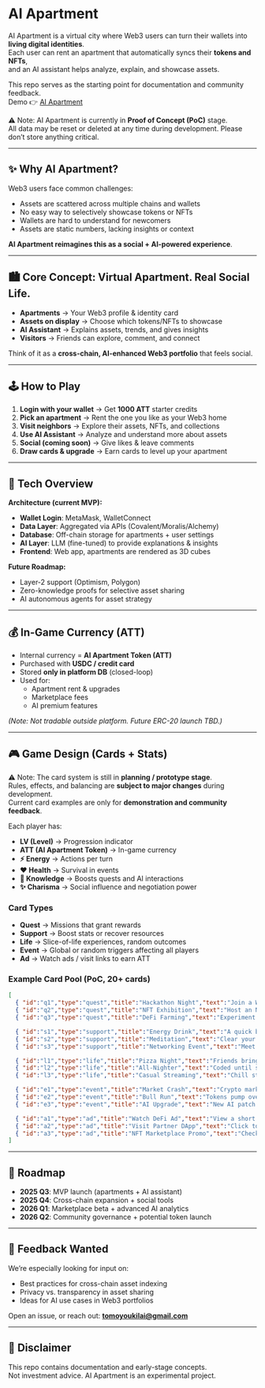 # AI Apartment

AI Apartment is a virtual city where Web3 users can turn their wallets into **living digital identities**.  
Each user can rent an apartment that automatically syncs their **tokens and NFTs**,  
and an AI assistant helps analyze, explain, and showcase assets.

This repo serves as the starting point for documentation and community feedback.  
Demo 👉 [AI Apartment](https://aiapartment.app/)

⚠️ Note: AI Apartment is currently in **Proof of Concept (PoC)** stage.  
All data may be reset or deleted at any time during development. Please don’t store anything critical.

---

## ✨ Why AI Apartment?

Web3 users face common challenges:
- Assets are scattered across multiple chains and wallets  
- No easy way to selectively showcase tokens or NFTs  
- Wallets are hard to understand for newcomers  
- Assets are static numbers, lacking insights or context  

**AI Apartment reimagines this as a social + AI-powered experience**.

---

## 🏙 Core Concept: Virtual Apartment. Real Social Life.

- **Apartments** → Your Web3 profile & identity card  
- **Assets on display** → Choose which tokens/NFTs to showcase  
- **AI Assistant** → Explains assets, trends, and gives insights  
- **Visitors** → Friends can explore, comment, and connect  

Think of it as a **cross-chain, AI-enhanced Web3 portfolio** that feels social.

---

## 🕹 How to Play

1. **Login with your wallet** → Get **1000 ATT** starter credits  
2. **Pick an apartment** → Rent the one you like as your Web3 home  
3. **Visit neighbors** → Explore their assets, NFTs, and collections  
4. **Use AI Assistant** → Analyze and understand more about assets  
5. **Social (coming soon)** → Give likes & leave comments  
6. **Draw cards & upgrade** → Earn cards to level up your apartment

---

## 🔧 Tech Overview

**Architecture (current MVP):**
- **Wallet Login**: MetaMask, WalletConnect  
- **Data Layer**: Aggregated via APIs (Covalent/Moralis/Alchemy)  
- **Database**: Off-chain storage for apartments + user settings  
- **AI Layer**: LLM (fine-tuned) to provide explanations & insights  
- **Frontend**: Web app, apartments are rendered as 3D cubes  

**Future Roadmap:**
- Layer-2 support (Optimism, Polygon)  
- Zero-knowledge proofs for selective asset sharing  
- AI autonomous agents for asset strategy  

---

## 💰 In-Game Currency (ATT)

- Internal currency = **AI Apartment Token (ATT)**  
- Purchased with **USDC / credit card**  
- Stored **only in platform DB** (closed-loop)  
- Used for:
  - Apartment rent & upgrades
  - Marketplace fees
  - AI premium features  

_(Note: Not tradable outside platform. Future ERC-20 launch TBD.)_

---

## 🎮 Game Design (Cards + Stats)

⚠️ Note: The card system is still in **planning / prototype stage**.  
Rules, effects, and balancing are **subject to major changes** during development.  
Current card examples are only for **demonstration and community feedback**.

Each player has:
- **LV (Level)** → Progression indicator  
- **ATT (AI Apartment Token)** → In-game currency  
- **⚡️ Energy** → Actions per turn  
- **❤️ Health** → Survival in events  
- **🧠 Knowledge** → Boosts quests and AI interactions  
- **✨ Charisma** → Social influence and negotiation power  

### Card Types
- **Quest** → Missions that grant rewards  
- **Support** → Boost stats or recover resources  
- **Life** → Slice-of-life experiences, random outcomes  
- **Event** → Global or random triggers affecting all players  
- **Ad** → Watch ads / visit links to earn ATT  

### Example Card Pool (PoC, 20+ cards)

```json
[
  { "id":"q1","type":"quest","title":"Hackathon Night","text":"Join a Web3 hackathon in your apartment.","effect":"🧠+2, ⚡️-1, ATT+10" },
  { "id":"q2","type":"quest","title":"NFT Exhibition","text":"Host an NFT exhibition for visitors.","effect":"✨+2, ATT+8" },
  { "id":"q3","type":"quest","title":"DeFi Farming","text":"Experiment with yield farming.","effect":"🧠+1, ❤️-1, ATT+12" },

  { "id":"s1","type":"support","title":"Energy Drink","text":"A quick boost for late-night grinding.","effect":"⚡️+3" },
  { "id":"s2","type":"support","title":"Meditation","text":"Clear your mind and restore balance.","effect":"❤️+2, 🧠+1" },
  { "id":"s3","type":"support","title":"Networking Event","text":"Meet builders and investors.","effect":"✨+3, ⚡️-1" },

  { "id":"l1","type":"life","title":"Pizza Night","text":"Friends bring pizza to your apartment.","effect":"❤️+1, ⚡️+1" },
  { "id":"l2","type":"life","title":"All-Nighter","text":"Coded until sunrise.","effect":"🧠+2, ❤️-2" },
  { "id":"l3","type":"life","title":"Casual Streaming","text":"Chill stream with your cat.","effect":"✨+1, ATT+5" },

  { "id":"e1","type":"event","title":"Market Crash","text":"Crypto market dips 20%.","effect":"ATT-10 for all players" },
  { "id":"e2","type":"event","title":"Bull Run","text":"Tokens pump overnight!","effect":"ATT+15 for all players" },
  { "id":"e3","type":"event","title":"AI Upgrade","text":"New AI patch boosts analysis.","effect":"🧠+2 for all players" },

  { "id":"a1","type":"ad","title":"Watch DeFi Ad","text":"View a short DeFi promo video.","effect":"ATT+5" },
  { "id":"a2","type":"ad","title":"Visit Partner DApp","text":"Click to explore a sponsored DApp.","effect":"ATT+7" },
  { "id":"a3","type":"ad","title":"NFT Marketplace Promo","text":"Check out featured NFTs.","effect":"ATT+10" }
]
```

---

## 🚀 Roadmap

- **2025 Q3**: MVP launch (apartments + AI assistant)  
- **2025 Q4**: Cross-chain expansion + social tools  
- **2026 Q1**: Marketplace beta + advanced AI analytics  
- **2026 Q2**: Community governance + potential token launch  

---

## 🙋 Feedback Wanted

We’re especially looking for input on:
- Best practices for cross-chain asset indexing  
- Privacy vs. transparency in asset sharing  
- Ideas for AI use cases in Web3 portfolios  

Open an issue, or reach out: **tomoyoukilai@gmail.com**  

---

## 📜 Disclaimer

This repo contains documentation and early-stage concepts.  
Not investment advice. AI Apartment is an experimental project.  
